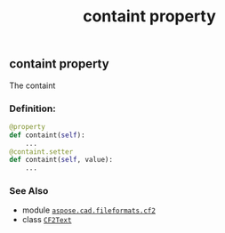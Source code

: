 ﻿---
title: containt property
second_title: Aspose.CAD for Python via .NET API References
description: 
type: docs
weight: 50
url: /aspose.cad.fileformats.cf2/cf2text/containt/
is_root: false
---

## containt property


The containt
### Definition:
```python
@property
def containt(self):
    ...
@containt.setter
def containt(self, value):
    ...
```

### See Also
* module [`aspose.cad.fileformats.cf2`](../../)
* class [`CF2Text`](/cad/python-net/aspose.cad.fileformats.cf2/cf2text)
